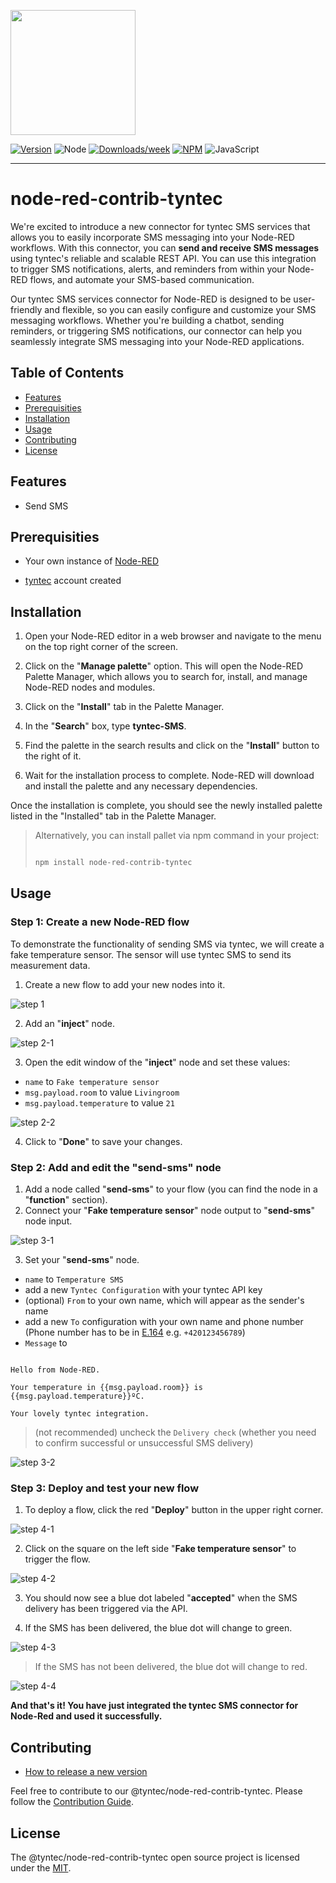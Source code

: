 <p>
  <a href="https://tyntec.com" target="_blank"><img src="https://github.com/tyntec/node-red-contrib-tyntec/blob/main/docs/logo.png" width="200" /></a>
</p>

[![Version](https://img.shields.io/npm/v/@tyntec/node-red-contrib-tyntec.svg)](https://npmjs.org/package/@tyntec/node-red-contrib-tyntec)
![Node](https://img.shields.io/node/v/@tyntec/node-red-contrib-tyntec)
[![Downloads/week](https://img.shields.io/npm/dw/@tyntec/node-red-contrib-tyntec.svg)](https://npmjs.org/package/@tyntec/node-red-contrib-tyntec)
[![NPM](https://img.shields.io/npm/l/@tyntec/node-red-contrib-tyntec)](LICENSE)
![JavaScript](https://img.shields.io/badge/%3C%2F%3E-JavaScript-blue)

---

# node-red-contrib-tyntec

We're excited to introduce a new connector for tyntec SMS services that allows you to easily incorporate SMS messaging into your Node-RED workflows. With this connector, you can **send and receive SMS messages** using tyntec's reliable and scalable REST API. You can use this integration to trigger SMS notifications, alerts, and reminders from within your Node-RED flows, and automate your SMS-based communication.
 
Our tyntec SMS services connector for Node-RED is designed to be user-friendly and flexible, so you can easily configure and customize your SMS messaging workflows. Whether you're building a chatbot, sending reminders, or triggering SMS notifications, our connector can help you seamlessly integrate SMS messaging into your Node-RED applications.

## Table of Contents

<!-- toc -->
* [Features](#Features)
* [Prerequisities](#Prerequisities)
* [Installation](#Installation)
* [Usage](#Usage)
* [Contributing](#Contributing)
* [License](#License)
<!-- tocstop -->

## Features

- Send SMS

## Prerequisities

- Your own instance of [Node-RED](https://nodered.org/docs/getting-started/)

-  [tyntec](https://www.tyntec.com/) account created

## Installation

1.  Open your Node-RED editor in a web browser and navigate to the menu on the top right corner of the screen.
    
2.  Click on the "**Manage palette**" option. This will open the Node-RED Palette Manager, which allows you to search for, install, and manage Node-RED nodes and modules.
    
3.  Click on the "**Install**" tab in the Palette Manager.
    
4.  In the "**Search**" box, type **tyntec-SMS**.
    
5.  Find the palette in the search results and click on the "**Install**" button to the right of it.
    
6.  Wait for the installation process to complete. Node-RED will download and install the palette and any necessary dependencies.
    
 Once the installation is complete, you should see the newly installed palette listed in the "Installed" tab in the Palette Manager.

>  Alternatively, you can install pallet via npm command in your project:
> 
> ```bash
> 
> npm install node-red-contrib-tyntec
> 
> ```

## Usage

### Step 1: Create a new Node-RED flow

To demonstrate the functionality of sending SMS via tyntec, we will create a fake temperature sensor. The sensor will use tyntec SMS to send its measurement data.
  
1. Create a new flow to add your new nodes into it.

![step 1](./docs/step-1.png)

2. Add an "**inject**" node.

![step 2-1](./docs/step-2-1.png)

  

3. Open the edit window of the "**inject**" node and set these values:

-  `name` to `Fake temperature sensor`
-  `msg.payload.room` to value `Livingroom`
-  `msg.payload.temperature` to value `21`
  
![step 2-2](./docs/step-2-2.png)

4. Click to "**Done**" to save your changes.

### Step 2: Add and edit the "send-sms" node

1. Add a node called "**send-sms**" to your flow (you can find the node in a "**function**" section).
2. Connect your "**Fake temperature sensor**" node output to "**send-sms**" node input.

![step 3-1](./docs/step-3-1.png)

3. Set your "**send-sms**" node. 

-  `name` to `Temperature SMS`
- add a new `Tyntec Configuration` with your tyntec API key
- (optional) `From` to your own name, which will appear as the sender's name
- add a new `To` configuration with your own name and phone number (Phone number has to be in [E.164](https://en.wikipedia.org/wiki/E.164) e.g. `+420123456789`)
-  `Message` to
```

Hello from Node-RED.

Your temperature in {{msg.payload.room}} is {{msg.payload.temperature}}ºC.

Your lovely tyntec integration.

```

> (not recommended) uncheck the `Delivery check` (whether you need to
> confirm successful or unsuccessful SMS delivery)

![step 3-2](./docs/step-3-2.png)

### Step 3: Deploy and test your new flow

1. To deploy a flow, click the red "**Deploy**" button in the upper right corner.

![step 4-1](./docs/step-4-1.png)

2. Click on the square on the left side "**Fake temperature sensor**" to trigger the flow.

![step 4-2](./docs/step-4-2.png)

3. You should now see a blue dot labeled "**accepted**" when the SMS delivery has been triggered via the API.

4. If the SMS has been delivered, the blue dot will change to green.

![step 4-3](./docs/step-4-3.png)

> If the SMS has not been delivered, the blue dot will change to red.

![step 4-4](./docs/step-4-4.png)

**And that's it! You have just integrated the tyntec SMS connector for Node-Red and used it successfully.** 

## Contributing

- [How to release a new version](CONTRIBUTING.md#Release-new-version)

Feel free to contribute to our @tyntec/node-red-contrib-tyntec. Please follow the [Contribution Guide](CONTRIBUTING.md).

## License

The @tyntec/node-red-contrib-tyntec open source project is licensed under the [MIT](LICENSE).
